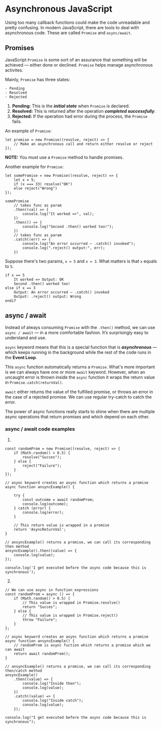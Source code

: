<h1>Asynchronous JavaScript</h1>

Using too many callback functions could make the code unreadable and pretty confusing. In modern JavaScript, there are tools to deal with asynchronous code. These are called `Promise` and `async/await`.

<h2>Promises</h2>

JavaScript `Promise` is some sort of an assurance that something will be achieved — either done or declined. `Promise` helps manage asynchronous activites.

Mainly, `Promise` has three states:

    - Pending
    - Resolved
    - Rejected

1. **Pending:** This is the ***initial state*** when `Promise` is declared.
2. **Resolved:** This is returned after the operation ***completed successfully***.
3. **Rejected:** If the operation had error during the process, the `Promise` fails.

An example of `Promise`:

```
let promise = new Promise((resolve, reject) => {    
    // Make an asynchronous call and return either resolve or reject
});
```

**NOTE:** You must use a `Promise` method to handle promises.

Another example for `Promise`:

```
let somePromise = new Promise((resolve, reject) => {
    let x = 5;
    if (x === 33) resolve("OK")
    else reject("Wrong")
});

somePromise
    // takes func as param
    .then((val) => { 
        console.log("It worked =>", val);
    })
    .then(() => {
        console.log("Second .then() worked too!");
    })
    // takes func as param
    .catch((err) => {
        console.log("An error occurred — .catch() invoked");
        console.log(".reject() output:", err);
    })
```

Suppose there's two params, `x = 5` and `x = 3`. What matters is that `x` equals to `5`.

```
if x == 5
    It worked => Output: OK
    Second .then() worked too!
else if x == 3
    Output: An error occurred — .catch() invoked
    Output: .reject() output: Wrong
endif
```

<h2>async / await</h2>

Instead of always consuming `Promise` with the `.then()` method, we can use `async / await` — in a more comfortable fashion. It’s surprisingly easy to understand and use.

`async` keyword means that this is a special function that is ***asynchronous*** — which keeps running in the background while the rest of the code runs in the **Event Loop**.

This `async` function automatically returns a `Promise`. What's more important is we can always have one or more `await` keyword. However, when an uncaught error is thrown inside the `async` function it wraps the return value in `Promise.catch(returnVal)`.

`await` either returns the value of the fulfilled promise, or throws an error in the case of a rejected promise. We can use regular try-catch to catch the error.

The power of async functions really starts to shine when there are multiple async operations that return promises and which depend on each other.

<h3>async / await code examples</h3>

1. 

```
const randomProm = new Promise((resolve, reject) => {
    if (Math.random() > 0.5) {
        resolve("Succes");
    } else {
        reject("Failure");
    }
});

// async keyword creates an async function which returns a promise 
async function ansyncExample() {

    try {
        const outcome = await randomProm;
        console.log(outcome);
    } catch (error) {
        console.log(error);
    }

    // This return value is wrapped in a promise
    return 'AsyncReturnVal';
}

// ansyncExample() returns a promise, we can call its corresponding then method
ansyncExample().then((value) => {
    console.log(value);
});

console.log('I get executed before the async code because this is synchronous');

```

2. 

```
// We can use async in function expressions
const randomProm = async () => {
    if (Math.random() > 0.5) {
        // This value is wrapped in Promise.resolve()
        return "Succes";
    } else {
        // This value is wrapped in Promise.reject()
        throw "Failure";
    }
};

// async keyword creates an async function which returns a promise
async function ansyncExample() {
    // randomProm is async fuction which returns a promise which we can await
    return await randomProm();
}

// ansyncExample() returns a promise, we can call its corresponding then/catch method
ansyncExample()
    .then((value) => {
        console.log("Inside then");
        console.log(value);
    })
    .catch((value) => {
        console.log("Inside catch");
        console.log(value);
    });

console.log("I get executed before the async code because this is synchronous");

```
